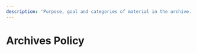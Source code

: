 ```yaml
---
description: 'Purpose, goal and categories of material in the archive.'
---
```


# Archives Policy

